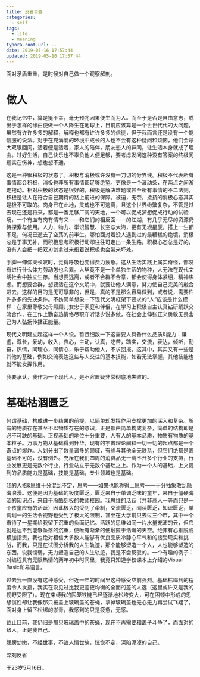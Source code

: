 ```yaml
---
title: 反省自查
categories:
  - self
tags:
  - life
  - meaning
typora-root-url: ..
date: 2019-05-16 17:57:44
updated: 2019-05-16 17:57:44
---
```


面对矛盾重重，是时候对自己做一个观察解剖。

<!--more-->

# 做人

在我记忆中，算是挺不幸，毫无预兆因果便生而为人。而至于是否是自由意志，或出于怎样的缘由便做一个人降生在地球上，目前应该算是一个世世代代的大问题，虽然有许许多多的解释，解释也都有许许多多的信徒，但于我而言还是没有一个能信服的说法。对于在充满爱的环境中成长的人也不会有这种疑问和烦恼，他们会睁大双眼回问，活着便是活着，家人的陪伴，朋友恋人的异同，让生活本身就成了理由。过好生活，自己快乐也不辜负他人便足够，要考虑发问这种没有答案的终极问题实在伤神，想也想不通。

这是一种很积极的状态了。积极与消极或许没有一刀切的分界线。积极不代表所有事情都会积极，消极也非所有事情都足够绝望。更像是一个滚动条，在两点之间游走拖动。相对积极的状态是很好的，积极是解决难题或甚至所有事情的不二法则，积极是让人在符合自己期待的路上前进的保障。被迫，无奈，抵抗的消极心态其实是极不可取的。肉身已在此地，灵魂也不可逃离，且这个世界纷繁复杂，不管是过去现在还是将来，都是一番足够广阔的天地，一个可以促成梦想促成行动的试验场，一个有血有肉有情有义——和它们的相反面——的江湖，有几乎无尽的资源仍待探索与使用。人力、物力、学识智慧、长空与大海，更有无垠星辰，搭上一生都不足，何况已逝去了空荡的前半生。哪怕面对着没人遇到过的最糟糕的绝境，消极总是于事无补，而积极思考积极行动却往往可走出一条生路。积极心态总是好的，没有人会把一把双刃剑拿过来指着说积极也会带来坏处。

手脚一伸仰天长叹时，觉得呼吸也变得费力疲惫。这从生活实践上属实奇怪，都没有进行什么体力劳动怎也会累。人毕竟不是一个单独生活的物种，人无法在现代文明社会中独立生存。当想要逃离，或者不合群不合意，都会使得身体紧绷，精神焦虑。而想要合群，想要活在这个文明中，就要让他人满意，努力使自己完美的融合进去。这样的目的是无可厚非的，但是，真的不是那么容易做到，或者说，需要许许多多的先决条件。不妨简单想象一下现代文明框架下要求的“人”应该是什么模样：在家里尊敬父母照顾儿女忠于家庭和伴侣，在学习上积极自主认真钻研踊跃交流合作，在工作上勤奋热情恪尽职守听话少说多做，在社会上伸张正义勇敢无畏舍己为人弘扬传播正能量。

现代文明建立起这样一个人设。暂且细数一下这需要人具备什么品质&能力：谦虚，尊长，爱幼，收入，衷心，主动，认真，吃苦，踏实，交流，表达，倾听，勤奋，热情，同理心，同情心，乐于帮助他人，不求回报。这其中，其实又有一些是其他的基础，例如交流表达这些与人交往的基本技能，如若无法掌握，其他技能也就不能发挥作用。

我要承认，我作为一个现代人，是不容置疑非常彻底地失败的。

# 基础枯涸匮乏

何谓基础，构成进一步结果的前提，以简单却发挥作用支撑更加的深入和复杂。所有的物质存在甚至不以物质存在的意识，正是都由简单构成复杂，简单的结构即是必不可缺的基础。正视基础的地位十分重要，人有人的基本品质，物质有物质的基本粒子。万事万物从基础得到升华，现有的宇宙理论阐释一切一切的起点都是一个奇点的爆炸。人划分出了数量诸多的领域，有些与其他全无联系，但它们绝都是离基础不可的，没有例外。充斥在我们四周的消费品无一离不开多个行业的支持，行业发展更是无数个行业，行业站立于无数个基础之上。作为一个人的基础，上文提到的品质能力是基础，技能是基础，专业领域也是基础。

我的人格&思维十分混乱不定，思考——如果也能称得上思考——十分抽象散乱隐晦浪漫。这便是因为基础的极度匮乏。匮乏来自于单调乏味的童年，来自于僵硬晦涩的知识点，来自于冷酷刻板的教师校园。我思维的活跃（并非高人一等而只是一个孩童应有的活跃）因此极大的受到了牵制，交流匮乏，阅读匮乏，知识匮乏，单调划一的生活令视野也受到了极大的限制，甚至在大学前只去过三个市，其中一个市待了一星期给我留下沉重的负面记忆。活跃的思维如同一片水量充沛的云，但它就是达不到能够坠落的沉重，便唯有渐渐的便融匿于浩瀚的天空。绝非有心推脱或横加指责，我也绝对相信大多数人能够有优良品质冷静心平气和的接受现实和挑战，而我，只是在试图分析我的人生轨迹，那个能够塑造一个人，人也能够塑造的东西。说我懦弱，无力塑造自己的人生轨迹，我是不会反驳的。一个有趣的例子：对编程具有无限热情的两年初中时间里，我竟只知道学校课本上介绍的Visual Basic和易语言。

过去我一直没有这种感受，但近一年的时间里这种感受空前强烈。基础枯竭到的程度令人发指，我实在没见过比我更差更均衡的全面的差的人选（这里或许又是我的视野受限了）。现在束缚我的囚笼铁链已经逐渐地松垮变大，可在困顿中形成的思想惯性却让我像那只被盖上玻璃盖的苍蝇，拿掉玻璃盖也无心无力再尝试飞翔了。面对身上留下松绑的淤青，我感到的只是疲惫，无感。

截止目前，我仍旧是那只玻璃盖中的苍蝇，现在不再需要和盖子斗争了，而面对的敌人，正是我自己。

翅膀幼嫩，不经世事，不谙人情世故，恍惚不定，深陷泥淖的自己。

深刻反省

于23岁5月16日。